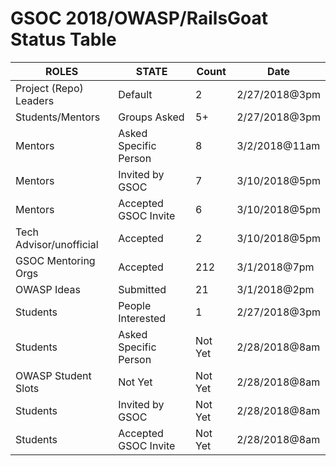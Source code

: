 # GSOC 2018/OWASP/RailsGoat Status Table

| ROLES | STATE | Count | Date |
| ----- | ----- | ----- | ---- |
| Project (Repo) Leaders | Default | 2 | 2/27/2018@3pm |
| Students/Mentors | Groups Asked | 5+ | 2/27/2018@3pm |
| Mentors | Asked Specific Person  | 8  | 3/2/2018@11am |
| Mentors | Invited by GSOC | 7 | 3/10/2018@5pm |
| Mentors | Accepted GSOC Invite | 6 | 3/10/2018@5pm |
| Tech Advisor/unofficial | Accepted | 2  | 3/10/2018@5pm |
| GSOC Mentoring Orgs | Accepted | 212 | 3/1/2018@7pm |
| OWASP Ideas | Submitted | 21 | 3/1/2018@2pm |
| Students | People Interested | 1 | 2/27/2018@3pm |
| Students | Asked Specific Person | Not Yet | 2/28/2018@8am |
| OWASP Student Slots | Not Yet | Not Yet | 2/28/2018@8am |
| Students | Invited by GSOC | Not Yet | 2/28/2018@8am |
| Students | Accepted GSOC Invite | Not Yet | 2/28/2018@8am |
